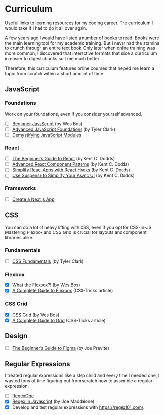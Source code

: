 # Curriculum

Useful links to learning resources for my coding career. The curriculum I would
take if I had to do it all over again.

A few years ago I would have listed a number of books to read. Books were the
main learning tool for my academic training. But I never had the stamina to
crunch through an entire text book. Only later when online training was more
common, I discovered that interactive formats that slice a curriculum in easier
to digest chunks suit me much better.

Therefore, this curriculum features online courses that helped me learn a topic
from scratch within a short amount of time.

## JavaScript

### Foundations

Work on your foundations, even if you consider yourself advanced.

- [ ] [Beginner JavaScript](https://beginnerjavascript.com/) (by Wes Bos)
- [ ] [Advanced JavaScript Foundations](https://egghead.io/courses/advanced-javascript-foundations)
      (by Tyler Clark)
- [ ] [Demystifying JavaScript Modules](https://github.com/staceysern/modules)

### React

- [ ] [The Beginner's Guide to React](https://egghead.io/courses/the-beginner-s-guide-to-react)
      (by Kent C. Dodds)
- [ ] [Advanced React Component Patterns](https://egghead.io/courses/advanced-react-component-patterns)
      (by Kent C. Dodds)
- [ ] [Simplify React Apps with React Hooks](https://egghead.io/courses/simplify-react-apps-with-react-hooks)
      (by Kent C. Dodds)
- [ ] [Use Suspense to Simplify Your Async UI](https://egghead.io/courses/use-suspense-to-simplify-your-async-ui)
      (by Kent C. Dodds)

### Frameworks

- [ ] [Create a Next.js App](https://nextjs.org/learn/basics/create-nextjs-app)

## CSS

You can do a lot of heavy lifting with CSS, even if you opt for CSS-in-JS.
Mastering Flexbox and CSS Grid is crucial for layouts and component libraries
alike.

### Fundamentals

- [ ] [CSS Fundamentals](https://egghead.io/courses/css-fundamentals) (by Tyler
      Clark)

### Flexbox

- [x] [What the Flexbox?!](https://flexbox.io/) (by Wes Bos)
- [x] [A Complete Guide to Flexbox](https://css-tricks.com/snippets/css/a-guide-to-flexbox/)
      (CSS-Tricks article)

### CSS Grid

- [x] [CSS Grid](https://cssgrid.io/) (by Wes Bos)
- [x] [A Complete Guide to Grid](https://css-tricks.com/snippets/css/complete-guide-grid/)
      (CSS-Tricks article)

## Design

- [ ] [The Beginner's Guide to Figma](https://egghead.io/courses/the-beginner-s-guide-to-figma)
      (by Joe Previte)

## Regular Expressions

I treated regular expressions like a step child and every time I needed one, I
wasted tons of time figuring out from scratch how to assemble a regular
expression.

- [ ] [RegexOne](https://regexone.com/)
- [x] [Regex in Javascript](https://egghead.io/courses/regex-in-javascript) (by
      Joe Maddalone)
- [x] Develop and test regular expressions with https://regex101.com/.
